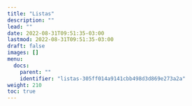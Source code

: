 ```yaml
---
title: "Listas"
description: ""
lead: ""
date: 2022-08-31T09:51:35-03:00
lastmod: 2022-08-31T09:51:35-03:00
draft: false
images: []
menu:
  docs:
    parent: ""
    identifier: "listas-305ff014a9141cbb498d3d869e273a2a"
weight: 210
toc: true
---
```

